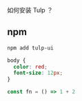 如何安装 Tulp ？

## npm

```bash
npm add tulp-ui
```

```css
body {
  color: red;
  font-size: 12px;
}
```

```js
const fn = () => 1 + 2
```

